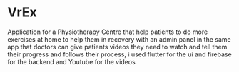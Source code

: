 # VrEx
Application for a Physiotherapy Centre that help patients to do more exercises at home to help them in recovery with an admin panel in the same app that doctors can give patients videos they need to watch and tell them their progress and follows their process, i used flutter for the ui and firebase for the backend and Youtube for the videos
